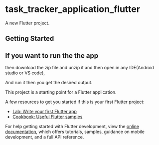 # task_tracker_application_flutter

A new Flutter project.

## Getting Started

## If you want to run the the app

then download the zip file and unzip it and then open in any IDE(Android studio or VS code),

And run it then you get the desired output.

This project is a starting point for a Flutter application.

A few resources to get you started if this is your first Flutter project:

- [Lab: Write your first Flutter app](https://docs.flutter.dev/get-started/codelab)
- [Cookbook: Useful Flutter samples](https://docs.flutter.dev/cookbook)

For help getting started with Flutter development, view the
[online documentation](https://docs.flutter.dev/), which offers tutorials,
samples, guidance on mobile development, and a full API reference.

